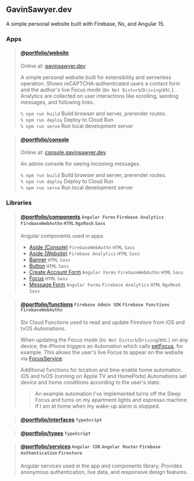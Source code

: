 ## GavinSawyer.dev
A simple personal website built with Firebase, Nx, and Angular 15.
### Apps
> #### [@portfolio/website](apps/website)
> 
> Online at: [gavinsawyer.dev](https://gavinsawyer.dev)
> 
> A simple personal website built for extensibility and serverless operation. Shows reCAPTCHA-authenticated users a contact form and the author's live Focus mode (`Do Not Disturb`/`Driving`/etc.). Analytics are collected on user interactions like scrolling, sending messages, and following links.
>
> `% npm run build` Build browser and server, prerender routes. \
> `% npm run deploy` Deploy to Cloud Run \
> `% npm run serve` Run local development server

> #### [@portfolio/console](apps/console)
>
> Online at: [console.gavinsawyer.dev](https://console.gavinsawyer.dev)
>
> An admin console for seeing incoming messages.
>
> `% npm run build` Build browser and server, prerender routes. \
> `% npm run deploy` Deploy to Cloud Run \
> `% npm run serve` Run local development server
### Libraries
> #### [@portfolio/components](libs/components) `Angular Forms` `Firebase Analytics` `FirebaseWebAuthn` `HTML` `NgxMask` `Sass`
>
> Angular components used in apps.
> - [Aside (Console)](libs/components/src/lib/aside-console) `FirebaseWebAuthn` `HTML` `Sass`
> - [Aside (Website)](libs/components/src/lib/aside-website) `Firebase Analytics` `HTML` `Sass`
> - [Banner](libs/components/src/lib/banner) `HTML` `Sass`
> - [Button](libs/components/src/lib/button) `HTML` `Sass`
> - [Create Account Form](libs/components/src/lib/create-account-form) `Angular Forms` `FirebaseWebAuthn` `HTML` `Sass`
> - [Focus](libs/components/src/lib/focus) `HTML` `Sass`
> - [Message Form](libs/components/src/lib/message-form) `Angular Forms` `Firebase Analytics` `HTML` `NgxMask` `Sass`

> #### [@portfolio/functions](libs/functions) `Firebase Admin SDK` `Firebase Functions` `FirebaseWebAuthn`
> Six Cloud Functions used to read and update Firestore from iOS and tvOS Automations.
>
> When updating the Focus mode (`Do Not Disturb`/`Driving`/etc.) on any device, the iPhone triggers an Automation which calls [setFocus](libs/functions/src/lib/shortcuts/set-focus.ts), for example. This allows the user's live Focus to appear on the website via [FocusService](libs/services/src/lib/focus.service.ts).
>
> Additional functions for location and time enable home automation. iOS and tvOS (running on Apple TV and HomePods) Automations set device and home conditions according to the user's state.
>
> > An example automation I've implemented turns off the Sleep Focus and turns on my apartment lights and espresso machine if I am at home when my wake-up alarm is stopped.

> #### [@portfolio/interfaces](libs/interfaces) `TypeScript`

> #### [@portfolio/types](libs/types) `TypeScript`

> #### [@portfolio/services](libs/services) `Angular CDK` `Angular Router` `Firebase Authentication` `Firestore`
>
> Angular services used in the app and components library. Provides anonymous authentication, live data, and responsive design features.
